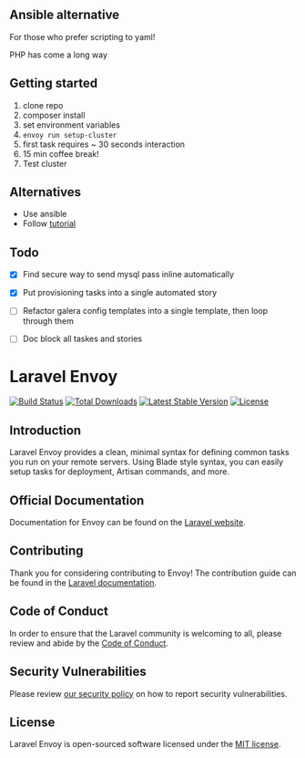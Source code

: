 ## Ansible alternative
For those who prefer scripting to yaml!

PHP has come a long way

## Getting started
1. clone repo
2. composer install
3. set environment variables
4. `envoy run setup-cluster`
5. first task requires ~ 30 seconds interaction
6. 15 min coffee break!
7. Test cluster

## Alternatives
- Use ansible
- Follow [tutorial](https://www.digitalocean.com/community/tutorials/how-to-configure-a-galera-cluster-with-mariadb-on-centos-7-servers)


## Todo

 - [x] Find secure way to send mysql pass inline automatically
 - [x] Put provisioning tasks into a single automated story
 - [ ] Refactor galera config templates into a single template, then loop through them
 - [ ] Doc block all taskes and stories


# Laravel Envoy

<a href="https://github.com/laravel/envoy/actions"><img src="https://github.com/laravel/envoy/workflows/tests/badge.svg" alt="Build Status"></a>
<a href="https://packagist.org/packages/laravel/envoy"><img src="https://poser.pugx.org/laravel/envoy/d/total.svg" alt="Total Downloads"></a>
<a href="https://packagist.org/packages/laravel/envoy"><img src="https://poser.pugx.org/laravel/envoy/v/stable.svg" alt="Latest Stable Version"></a>
<a href="https://packagist.org/packages/laravel/envoy"><img src="https://poser.pugx.org/laravel/envoy/license.svg" alt="License"></a>

## Introduction

Laravel Envoy provides a clean, minimal syntax for defining common tasks you run on your remote servers. Using Blade style syntax, you can easily setup tasks for deployment, Artisan commands, and more.

## Official Documentation

Documentation for Envoy can be found on the [Laravel website](https://laravel.com/docs/envoy).

## Contributing

Thank you for considering contributing to Envoy! The contribution guide can be found in the [Laravel documentation](https://laravel.com/docs/contributions).

## Code of Conduct

In order to ensure that the Laravel community is welcoming to all, please review and abide by the [Code of Conduct](https://laravel.com/docs/contributions#code-of-conduct).

## Security Vulnerabilities

Please review [our security policy](https://github.com/laravel/envoy/security/policy) on how to report security vulnerabilities.

## License

Laravel Envoy is open-sourced software licensed under the [MIT license](LICENSE.md).
